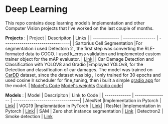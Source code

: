 # Deep Learning
This repo contains deep learning model’s implementation and other Computer Vision projects that I’ve worked on the last couple of months.

**Projects** :
| Project      | Descripiton      | Links        |
| ------------- | ---------------- | ---------------------------------|
| Sartorius Cell Segmentation   |For segmentation i used Detectorn 2 , the first step was converting the RLE-formated data to COCO. I used k_cross validation and implemented custom trainer object for the mAP evaluator.    | [Link](Cells_Segmentation_with_Detectron_2.ipynb)|
| Car Damage Detection and Classification with YOLOV8 and Gradio |Employed YOLOv8, for the Detection and classification of car damages. The model was trained on [CarDD](https://arxiv.org/abs/2211.00945) dataset, since the dataset was big , I only trained for 30 epochs and used cosine lr scheduler for fine_tuning, then i built a simple [gradio app](car_damage_detection/gradio.ipynb) for the model.        | [Model's Code](car_damage_detection/Car(2).ipynb)          [Model's weights](car_damage_detection/model_weights/best.pt)                                         [Gradio code](car_damage_detection/gradio.ipynb)|


**Models** : 
| Model         | Descripiton      | Link to Code           |
| ------------- | ---------------- | ---------------------------------|
| AlexNet       |Implementation in  Pytorch          | [Link](AlexNet(1).ipynb)|
| VGG19        |Implemntation in  PyTorch         | [Link](VGG19.ipynb)|
| ResNet       |Implementation in  Pytorch          | [Link](Resnet(2).ipynb)|
| SAM          | Zero shot instance segmentation    | [Link](SAM(1).ipynb)
| Detectron2     | Smoke detection     | [Link](Smoke_detection_with_Detectron_2.ipynb)



